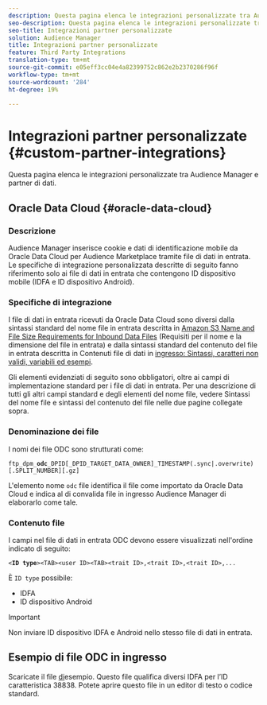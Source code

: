 ```yaml
---
description: Questa pagina elenca le integrazioni personalizzate tra Audience Manager e partner di dati.
seo-description: Questa pagina elenca le integrazioni personalizzate tra Audience Manager e partner di dati.
seo-title: Integrazioni partner personalizzate
solution: Audience Manager
title: Integrazioni partner personalizzate
feature: Third Party Integrations
translation-type: tm+mt
source-git-commit: e05eff3cc04e4a82399752c862e2b2370286f96f
workflow-type: tm+mt
source-wordcount: '284'
ht-degree: 19%

---
```



# Integrazioni partner personalizzate {#custom-partner-integrations}

Questa pagina elenca le integrazioni personalizzate tra Audience Manager e partner di dati.

## Oracle Data Cloud {#oracle-data-cloud}

### Descrizione

Audience Manager inserisce cookie e dati di identificazione mobile da Oracle Data Cloud per Audience Marketplace tramite file di dati in entrata. Le specifiche di integrazione personalizzata descritte di seguito fanno riferimento solo ai file di dati in entrata che contengono ID dispositivo mobile (IDFA e ID dispositivo Android).

### Specifiche di integrazione

I file di dati in entrata ricevuti da Oracle Data Cloud sono diversi dalla sintassi standard del nome file in entrata descritta in [Amazon S3 Name and File Size Requirements for Inbound Data Files](/help/using/integration/sending-audience-data/batch-data-transfer-explained/inbound-s3-filenames.md) (Requisiti per il nome e la dimensione del file in entrata) e dalla sintassi standard del contenuto del file in entrata descritta in Contenuti file di dati in [ingresso: Sintassi, caratteri non validi, variabili ed esempi](/help/using/integration/sending-audience-data/batch-data-transfer-explained/inbound-file-contents.md).

Gli elementi evidenziati di seguito sono obbligatori, oltre ai campi di implementazione standard per i file di dati in entrata. Per una descrizione di tutti gli altri campi standard e degli elementi del nome file, vedere Sintassi del nome file e sintassi del contenuto del file nelle due pagine collegate sopra.

### Denominazione dei file

I nomi dei file ODC sono strutturati come:

`ftp_dpm_`**`odc`**`_DPID[_DPID_TARGET_DATA_OWNER]_TIMESTAMP(.sync|.overwrite)[.SPLIT_NUMBER][.gz]`

L&#39;elemento nome `odc` file identifica il file come importato da Oracle Data Cloud e indica al  di convalida file in ingresso Audience Manager di elaborarlo come tale.

### Contenuto file

I campi nel file di dati in entrata ODC devono essere visualizzati nell&#39;ordine indicato di seguito:

`<`**`ID type`**`><TAB><user ID><TAB><trait ID>,<trait ID>,<trait ID>,...`

È `ID type` possibile:

* IDFA
* ID dispositivo Android

>[!IMPORTANT]
>
>Non inviare ID dispositivo IDFA e Android nello stesso file di dati in entrata.

## Esempio di file ODC in ingresso

Scaricate il file [di](/help/using/integration/assets/ftp_dpm_odc_12345_1556223815.sync)esempio. Questo file qualifica diversi IDFA per l’ID caratteristica 38838. Potete aprire questo file in un editor di testo o codice standard.